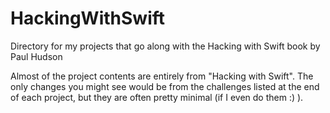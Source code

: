 # HackingWithSwift
Directory for my projects that go along with the Hacking with Swift book by Paul Hudson

Almost of the project contents are entirely from "Hacking with Swift". The only changes you might see would be from the challenges listed at the end of each project, but they are often pretty minimal (if I even do them :) ).
